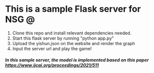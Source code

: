 # This is a sample Flask server for NSG @

1) Clone this repo and install relevant dependencies needed.
2) Start this flask server by running "python app.py"
3) Upload the yishun.json on the website and render the graph
4) Input the server url and play the game!

##### In this sample server, the model is implemented based on this paper https://www.ijcai.org/proceedings/2021/511 